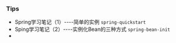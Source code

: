 
### Tips

* Spring学习笔记（1）----简单的实例 		`spring-quickstart`
* Sping学习笔记（2）----实例化Bean的三种方式 `spring-bean-init`
* 